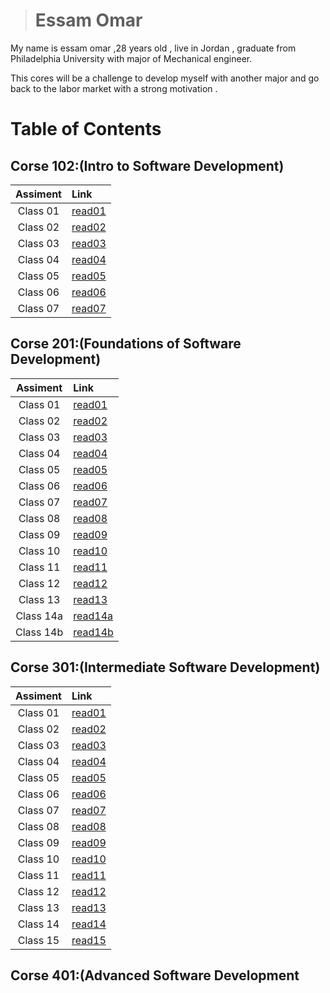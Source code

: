># Essam Omar

 My name is essam omar ,28 years old , live in Jordan , graduate from Philadelphia University with major of Mechanical engineer.  

 This cores will be a challenge to develop myself with another major and go back to the labor market with a strong  motivation .

# Table of Contents

## Corse 102:(Intro to Software Development)

| Assiment| Link            |
| :---:   | :----------     |
|Class 01 | [read01](102/read01.md)|
|Class 02 | [read02](102/read02.md)|
|Class 03 | [read03](102/read03.md)|
|Class 04 | [read04](102/read04.md)|
|Class 05 | [read05](102/read05.md)|
|Class 06 | [read06](102/read06.md)|
|Class 07 | [read07](102/read07.md)| 

## Corse 201:(Foundations of Software Development)

| Assiment| Link              |
| :---:   | :----------       |
| Class 01| [read01](201/class-01.md)|
| Class 02| [read02](201/class-02.md)|
| Class 03| [read03](201/class-03.md)|
| Class 04| [read04](201/class-04.md)|
| Class 05| [read05](201/class-05.md)|
| Class 06| [read06](201/class-06.md)|
| Class 07| [read07](201/class-07.md)|
| Class 08| [read08](201/class-08.md)|
| Class 09| [read09](201/class-09.md)|
| Class 10| [read10](201/class-10.md)|
| Class 11| [read11](201/class-11.md)|
| Class 12| [read12](201/class-12.md)|
| Class 13| [read13](201/class-13.md)|
| Class 14a| [read14a](201/class-14a.md)|
| Class 14b| [read14b](201/class-14b.md)|

## Corse 301:(Intermediate Software Development)

| Assiment| Link              |
| :---:   | :----------       |
| Class 01| [read01](301/301-01.md)|
| Class 02| [read02](301/301-02.md)|
| Class 03| [read03](301/301-03.md)|
| Class 04| [read04](301/301-04.md)|
| Class 05| [read05](301/301-05.md)|
| Class 06| [read06](301/301-06.md)|
| Class 07| [read07](301/301-07.md)|
| Class 08| [read08](301/301-08.md)|
| Class 09| [read09](301/301-09.md)|
| Class 10| [read10](301/301-10.md)|
| Class 11| [read11](301/301-11.md)|
| Class 12| [read12](301/301-12.md)|
| Class 13| [read13](301/301-13.md)|
| Class 14| [read14](301/301-14.md)|
| Class 15| [read15](301/301-15.md)|

## Corse 401:(Advanced Software Development

